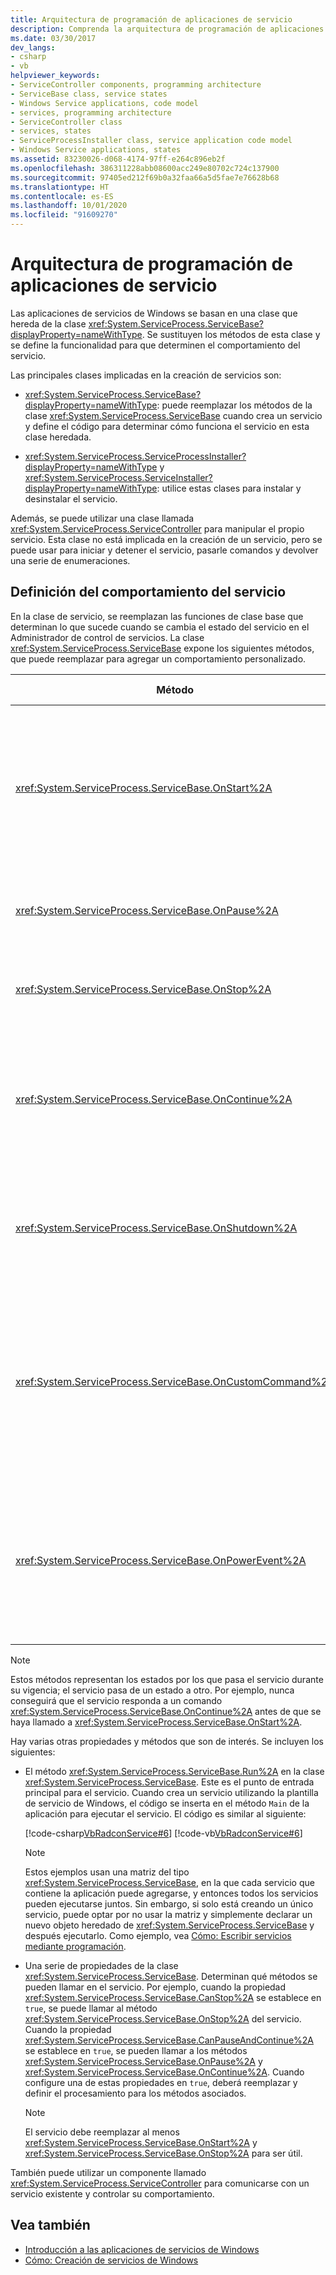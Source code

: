 ```yaml
---
title: Arquitectura de programación de aplicaciones de servicio
description: Comprenda la arquitectura de programación de aplicaciones de servicio. Las aplicaciones de servicios de Windows se basan en una clase que hereda de System.ServiceProcess.ServiceBase.
ms.date: 03/30/2017
dev_langs:
- csharp
- vb
helpviewer_keywords:
- ServiceController components, programming architecture
- ServiceBase class, service states
- Windows Service applications, code model
- services, programming architecture
- ServiceController class
- services, states
- ServiceProcessInstaller class, service application code model
- Windows Service applications, states
ms.assetid: 83230026-d068-4174-97ff-e264c896eb2f
ms.openlocfilehash: 386311228abb08600acc249e80702c724c137900
ms.sourcegitcommit: 97405ed212f69b0a32faa66a5d5fae7e76628b68
ms.translationtype: HT
ms.contentlocale: es-ES
ms.lasthandoff: 10/01/2020
ms.locfileid: "91609270"
---
```

# <a name="service-application-programming-architecture"></a>Arquitectura de programación de aplicaciones de servicio
Las aplicaciones de servicios de Windows se basan en una clase que hereda de la clase <xref:System.ServiceProcess.ServiceBase?displayProperty=nameWithType>. Se sustituyen los métodos de esta clase y se define la funcionalidad para que determinen el comportamiento del servicio.  
  
 Las principales clases implicadas en la creación de servicios son:  
  
- <xref:System.ServiceProcess.ServiceBase?displayProperty=nameWithType>: puede reemplazar los métodos de la clase <xref:System.ServiceProcess.ServiceBase> cuando crea un servicio y define el código para determinar cómo funciona el servicio en esta clase heredada.  
  
- <xref:System.ServiceProcess.ServiceProcessInstaller?displayProperty=nameWithType> y <xref:System.ServiceProcess.ServiceInstaller?displayProperty=nameWithType>: utilice estas clases para instalar y desinstalar el servicio.  
  
 Además, se puede utilizar una clase llamada <xref:System.ServiceProcess.ServiceController> para manipular el propio servicio. Esta clase no está implicada en la creación de un servicio, pero se puede usar para iniciar y detener el servicio, pasarle comandos y devolver una serie de enumeraciones.  
  
## <a name="defining-your-services-behavior"></a>Definición del comportamiento del servicio  
 En la clase de servicio, se reemplazan las funciones de clase base que determinan lo que sucede cuando se cambia el estado del servicio en el Administrador de control de servicios. La clase <xref:System.ServiceProcess.ServiceBase> expone los siguientes métodos, que puede reemplazar para agregar un comportamiento personalizado.  
  
|Método|Reemplazar por|  
|------------|-----------------|  
|<xref:System.ServiceProcess.ServiceBase.OnStart%2A>|Indique qué acciones se deben tomar cuando el servicio comience a ejecutarse. Debe escribir código en este procedimiento para que el servicio realice un trabajo útil.|  
|<xref:System.ServiceProcess.ServiceBase.OnPause%2A>|Indique lo que debería suceder cuando el servicio esté en pausa.|  
|<xref:System.ServiceProcess.ServiceBase.OnStop%2A>|Indique lo que debería suceder cuando el servicio deje de funcionar.|  
|<xref:System.ServiceProcess.ServiceBase.OnContinue%2A>|Indique lo que debería suceder cuando el servicio reanude su funcionamiento normal después de haber sido pausado.|  
|<xref:System.ServiceProcess.ServiceBase.OnShutdown%2A>|Indique lo que debería suceder justo antes de que el sistema se apague, si el servicio se está ejecutando en ese momento.|  
|<xref:System.ServiceProcess.ServiceBase.OnCustomCommand%2A>|Indique lo que debería suceder cuando el servicio recibe un comando personalizado. Para obtener más información sobre comandos personalizados, consulte MSDN Online.|  
|<xref:System.ServiceProcess.ServiceBase.OnPowerEvent%2A>|Indique cómo debe responder el servicio cuando se recibe un evento de administración de energía, como una batería baja o una operación suspendida.|  
  
> [!NOTE]
> Estos métodos representan los estados por los que pasa el servicio durante su vigencia; el servicio pasa de un estado a otro. Por ejemplo, nunca conseguirá que el servicio responda a un comando <xref:System.ServiceProcess.ServiceBase.OnContinue%2A> antes de que se haya llamado a <xref:System.ServiceProcess.ServiceBase.OnStart%2A>.  
  
 Hay varias otras propiedades y métodos que son de interés. Se incluyen los siguientes:  
  
- El método <xref:System.ServiceProcess.ServiceBase.Run%2A> en la clase <xref:System.ServiceProcess.ServiceBase>. Este es el punto de entrada principal para el servicio. Cuando crea un servicio utilizando la plantilla de servicio de Windows, el código se inserta en el método `Main` de la aplicación para ejecutar el servicio. El código es similar al siguiente:  
  
     [!code-csharp[VbRadconService#6](../../../samples/snippets/csharp/VS_Snippets_VBCSharp/VbRadconService/CS/MyNewService.cs#6)]
     [!code-vb[VbRadconService#6](../../../samples/snippets/visualbasic/VS_Snippets_VBCSharp/VbRadconService/VB/MyNewService.vb#6)]  
  
    > [!NOTE]
    > Estos ejemplos usan una matriz del tipo <xref:System.ServiceProcess.ServiceBase>, en la que cada servicio que contiene la aplicación puede agregarse, y entonces todos los servicios pueden ejecutarse juntos. Sin embargo, si solo está creando un único servicio, puede optar por no usar la matriz y simplemente declarar un nuevo objeto heredado de <xref:System.ServiceProcess.ServiceBase> y después ejecutarlo. Como ejemplo, vea [Cómo: Escribir servicios mediante programación](how-to-write-services-programmatically.md).  
  
- Una serie de propiedades de la clase <xref:System.ServiceProcess.ServiceBase>. Determinan qué métodos se pueden llamar en el servicio. Por ejemplo, cuando la propiedad <xref:System.ServiceProcess.ServiceBase.CanStop%2A> se establece en `true`, se puede llamar al método <xref:System.ServiceProcess.ServiceBase.OnStop%2A> del servicio. Cuando la propiedad <xref:System.ServiceProcess.ServiceBase.CanPauseAndContinue%2A> se establece en `true`, se pueden llamar a los métodos <xref:System.ServiceProcess.ServiceBase.OnPause%2A> y <xref:System.ServiceProcess.ServiceBase.OnContinue%2A>. Cuando configure una de estas propiedades en `true`, deberá reemplazar y definir el procesamiento para los métodos asociados.  
  
    > [!NOTE]
    > El servicio debe reemplazar al menos <xref:System.ServiceProcess.ServiceBase.OnStart%2A> y <xref:System.ServiceProcess.ServiceBase.OnStop%2A> para ser útil.  
  
 También puede utilizar un componente llamado <xref:System.ServiceProcess.ServiceController> para comunicarse con un servicio existente y controlar su comportamiento.  
  
## <a name="see-also"></a>Vea también

- [Introducción a las aplicaciones de servicios de Windows](introduction-to-windows-service-applications.md)
- [Cómo: Creación de servicios de Windows](how-to-create-windows-services.md)
